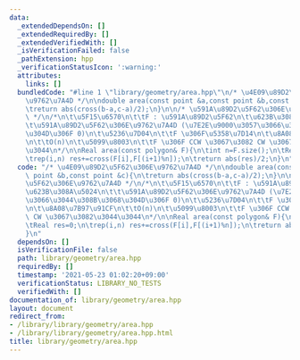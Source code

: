 ```yaml
---
data:
  _extendedDependsOn: []
  _extendedRequiredBy: []
  _extendedVerifiedWith: []
  _isVerificationFailed: false
  _pathExtension: hpp
  _verificationStatusIcon: ':warning:'
  attributes:
    links: []
  bundledCode: "#line 1 \"library/geometry/area.hpp\"\n/* \u4E09\u89D2\u5F62\u306E\
    \u9762\u7A4D */\n\ndouble area(const point &a,const point &b,const point &c){\n\
    \treturn abs(cross(b-a,c-a)/2);\n}\n\n/* \u591A\u89D2\u5F62\u306E\u9762\u7A4D\
    \ */\n/*\n\t\u5F15\u6570\n\t\tF : \u591A\u89D2\u5F62\n\t\u623B\u308A\u5024\n\t\
    \t\u591A\u89D2\u5F62\u306E\u9762\u7A4D (\u7E2E\u9000\u3057\u3066\u3044\u308B\u3068\
    \u304D\u306F 0)\n\t\u5236\u7D04\n\t\tF \u306F\u5358\u7D14\n\t\u8A08\u7B97\u91CF\
    \n\t\tO(n)\n\t\u5099\u8003\n\t\tF \u306F CCW \u3067\u3082 CW \u3067\u3082\u3044\
    \u3044\n*/\n\nReal area(const polygon& F){\n\tint n=F.size();\n\tReal res=0;\n\
    \trep(i,n) res+=cross(F[i],F[(i+1)%n]);\n\treturn abs(res)/2;\n}\n"
  code: "/* \u4E09\u89D2\u5F62\u306E\u9762\u7A4D */\n\ndouble area(const point &a,const\
    \ point &b,const point &c){\n\treturn abs(cross(b-a,c-a)/2);\n}\n\n/* \u591A\u89D2\
    \u5F62\u306E\u9762\u7A4D */\n/*\n\t\u5F15\u6570\n\t\tF : \u591A\u89D2\u5F62\n\t\
    \u623B\u308A\u5024\n\t\t\u591A\u89D2\u5F62\u306E\u9762\u7A4D (\u7E2E\u9000\u3057\
    \u3066\u3044\u308B\u3068\u304D\u306F 0)\n\t\u5236\u7D04\n\t\tF \u306F\u5358\u7D14\
    \n\t\u8A08\u7B97\u91CF\n\t\tO(n)\n\t\u5099\u8003\n\t\tF \u306F CCW \u3067\u3082\
    \ CW \u3067\u3082\u3044\u3044\n*/\n\nReal area(const polygon& F){\n\tint n=F.size();\n\
    \tReal res=0;\n\trep(i,n) res+=cross(F[i],F[(i+1)%n]);\n\treturn abs(res)/2;\n\
    }\n"
  dependsOn: []
  isVerificationFile: false
  path: library/geometry/area.hpp
  requiredBy: []
  timestamp: '2021-05-23 01:02:20+09:00'
  verificationStatus: LIBRARY_NO_TESTS
  verifiedWith: []
documentation_of: library/geometry/area.hpp
layout: document
redirect_from:
- /library/library/geometry/area.hpp
- /library/library/geometry/area.hpp.html
title: library/geometry/area.hpp
---
```

